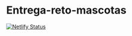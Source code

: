 # Entrega-reto-mascotas

[![Netlify Status](https://api.netlify.com/api/v1/badges/f4207a14-be71-48a4-9d0c-e211fa1d7d8f/deploy-status)](https://mascotas-proyecto-final.netlify.app/)
